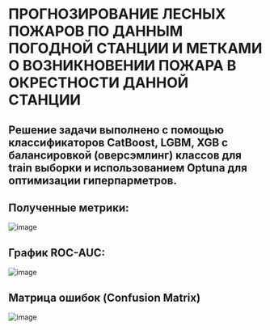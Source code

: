 # ПРОГНОЗИРОВАНИЕ ЛЕСНЫХ ПОЖАРОВ ПО ДАННЫМ ПОГОДНОЙ СТАНЦИИ И МЕТКАМИ О ВОЗНИКНОВЕНИИ ПОЖАРА В ОКРЕСТНОСТИ ДАННОЙ СТАНЦИИ

## Решение задачи выполнено с помощью классификаторов CatBoost, LGBM, XGB c балансировкой (оверсэмлинг) классов для train выборки и использованием Optuna для оптимизации гиперпарметров.

## Полученные метрики:
![image](https://github.com/GorshkovAndrey/Forest_fires/assets/130226207/db158a57-d23a-4d71-85b8-7e06fabf03a7)

## График ROC-AUC:
![image](https://github.com/GorshkovAndrey/Forest_fires/assets/130226207/9cdc18b9-b919-4fd0-bd60-93606a6d361e)

## Матрица ошибок (Confusion Matrix)
![image](https://github.com/GorshkovAndrey/Forest_fires/assets/130226207/fa1448a4-f837-423f-9881-49b4b5bc66a7)
